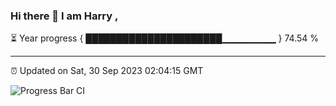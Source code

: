### Hi there 👋 I am Harry , 

⏳ Year progress { ██████████████████████▁▁▁▁▁▁▁▁ } 74.54 %

---

⏰ Updated on Sat, 30 Sep 2023 02:04:15 GMT

![Progress Bar CI](https://github.com/duykhang68/duykhang68/workflows/Progress%20Bar%20CI/badge.svg)
